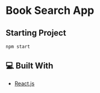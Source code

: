 # Book Search App

## Starting Project

```
npm start
```

## 💻 Built With
- [React.js](https://reactjs.org/)